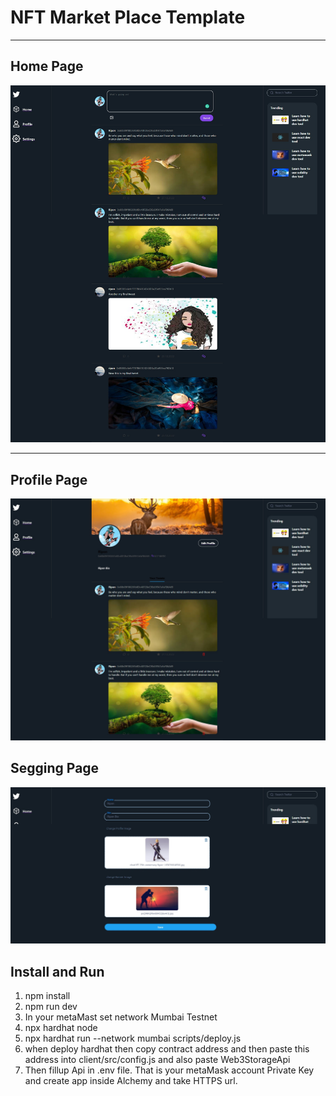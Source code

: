 # NFT Market Place Template

---

## Home Page

![This is a alt text.](/client/public/screenshort/home.jpg)

---

## Profile Page

![This is a alt text.](/client/public/screenshort/profile.jpg)

## Segging Page

![This is a alt text.](/client/public/screenshort/setting.jpg)

## Install and Run

1. npm install
2. npm run dev
3. In your metaMast set network Mumbai Testnet
4. npx hardhat node
5. npx hardhat run --network mumbai scripts/deploy.js 
6. when deploy hardhat then copy contract address and then paste this address into client/src/config.js and also paste Web3StorageApi
7. Then fillup Api in .env file. That is your metaMask account Private Key and create app inside Alchemy and take HTTPS url. 



